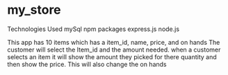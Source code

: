 # my_store
Technologies Used
mySql
npm packages
express.js
node.js

This app has 10 items which has a item_id, name, price, and on hands
The customer will select the Item_id and the amount needed.
when a customer selects an item it will show the amount they picked for there quantity and then show the price.
This will also change the on hands




